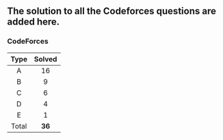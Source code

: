## The solution to all the Codeforces questions are added here.


### CodeForces

| Type   | Solved |
|:------:|:------:|
| A      |    16  |
| B      |    9   |
| C      |    6   |
| D      |    4   |
| E      |    1   |
| Total  | **36** |

